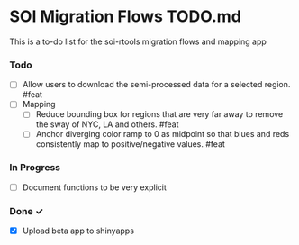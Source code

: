 # SOI Migration Flows TODO.md

This is a to-do list for the soi-rtools migration flows and mapping app

### Todo

- [ ] Allow users to download the semi-processed data for a selected region. #feat
- [ ] Mapping
  - [ ] Reduce bounding box for regions that are very far away to remove the sway of NYC, LA and others. #feat
  - [ ] Anchor diverging color ramp to 0 as midpoint so that blues and reds consistently map to positive/negative values. #feat

### In Progress

- [ ] Document functions to be very explicit

### Done ✓

- [x] Upload beta app to shinyapps